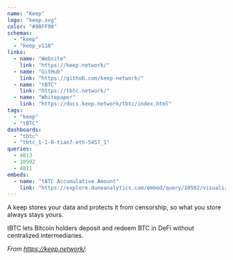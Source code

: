 ```yaml
---
name: "Keep"
logo: "keep.svg"
color: "#98FF98"
schemas:
  - "keep"
  - "keep_v110"
links:
  - name: "Website"
    link: "https://keep.network/"
  - name: "GitHub"
    link: "https://github.com/keep-network/"
  - name: "tBTC"
    link: "https://tbtc.network/"
  - name: "Whitepaper"
    link: "https://docs.keep.network/tbtc/index.html"
tags:
  - "keep"
  - "tBTC"
dashboards:
  - "tbtc"
  - "tbtc_1-1-0-tian7-eth-5457_1"
queries:
  - 4813
  - 10502
  - 4811
embeds:
  - name: "tBTC Accumulative Amount"
    link: "https://explore.duneanalytics.com/embed/query/10502/visualization/20875?api_key=PbkY24oLaN8VhNFBXah7yj9cGnMErWkhZKU2lb7A" 
---
```


A keep stores your data and protects it from censorship, so what you store always stays yours.

tBTC lets Bitcoin holders deposit and redeem BTC in DeFi without centralized intermediaries.

*From https://keep.network/.*
